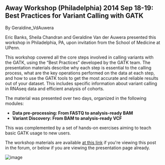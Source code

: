 ## Away Workshop (Philadelphia) 2014 Sep 18-19: Best Practices for Variant Calling with GATK

By Geraldine_VdAuwera

<p>Eric Banks, Sheila Chandran and Geraldine Van der Auwera presented this workshop in Philadelphia, PA, upon invitation from the School of Medicine at UPenn.</p>

<p>This workshop covered all the core steps involved in calling variants with the GATK, using the “Best Practices” developed by the GATK team. The presentation materials describe why each step is essential to the calling process, what are the key operations performed on the data at each step, and how to use the GATK tools to get the most accurate and reliable results out of your dataset. This includes specific information about variant calling in RNAseq data and efficient analysis of cohorts.</p>

<p>The material was presented over two days, organized in the following modules:</p>

<ul><li><strong>Data pre-processing: From FASTQ to analysis-ready BAM</strong></li>
<li><strong>Variant Discovery: From BAM to analysis-ready VCF</strong></li>
</ul><p>This was complemented by a set of hands-on exercises aiming to teach basic GATK usage to new users.</p>

<p>The workshop materials are available <a rel="nofollow" href="http://www.broadinstitute.org/gatk/guide/presentations?id=4768">at this link</a> if you're viewing this post in the forum, or below if you are viewing the presentation page already.</p>

<p><img src="https://us.v-cdn.net/5019796/uploads/FileUpload/aa/2f7372db24ef605a2a7490b084ea2a.png" alt="image" class="embedImage-img importedEmbed-img"></img></p>
